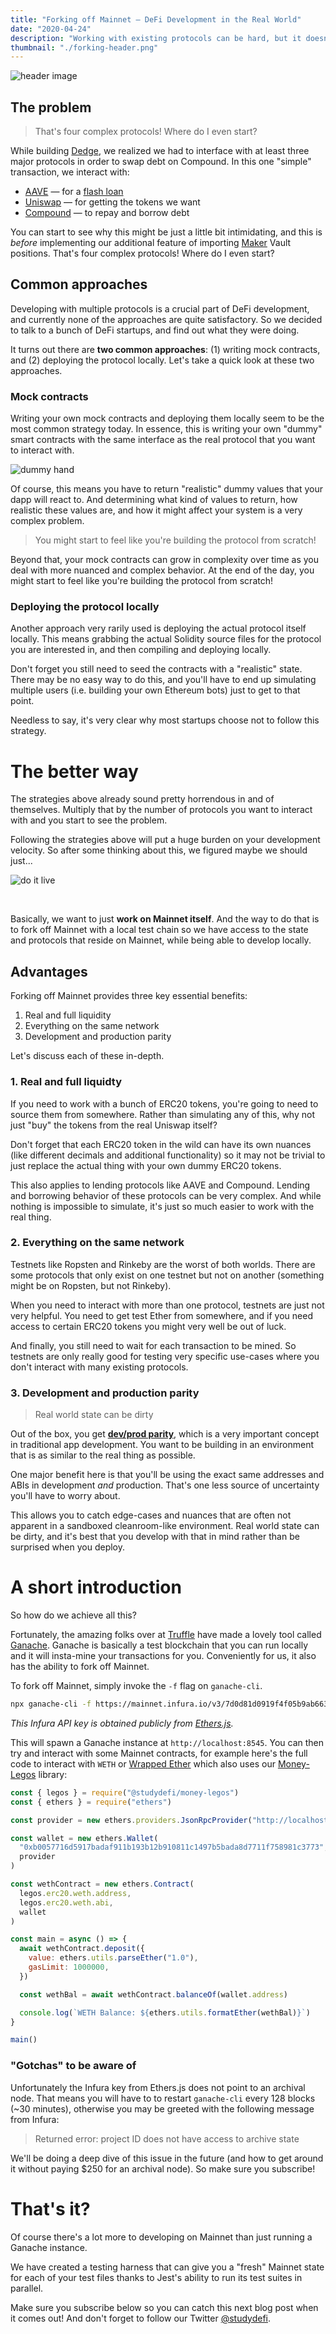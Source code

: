 ```yaml
---
title: "Forking off Mainnet — DeFi Development in the Real World"
date: "2020-04-24"
description: "Working with existing protocols can be hard, but it doesn't have to be."
thumbnail: "./forking-header.png"
---
```


![header image](./forking-header.png)

## The problem

> That's four complex protocols! Where do I even start?

While building [Dedge](https://dedge.exchange), we realized we had to interface with at least three major protocols in order to swap debt on Compound. In this one "simple" transaction, we interact with:

- [AAVE](https://aave.com) — for a [flash loan](https://aave.com/flash-loans)
- [Uniswap](https://uniswap.exchange) — for getting the tokens we want
- [Compound](https://compound.finance/) — to repay and borrow debt

You can start to see why this might be just a little bit intimidating, and this is _before_ implementing our additional feature of importing [Maker](https://makerdao.com/) Vault positions. That's four complex protocols! Where do I even start?

## Common approaches

Developing with multiple protocols is a crucial part of DeFi development, and currently none of the approaches are quite satisfactory. So we decided to talk to a bunch of DeFi startups, and find out what they were doing.

It turns out there are **two common approaches**: (1) writing mock contracts, and (2) deploying the protocol locally. Let's take a quick look at these two approaches.

### Mock contracts

Writing your own mock contracts and deploying them locally seem to be the most common strategy today. In essence, this is writing your own "dummy" smart contracts with the same interface as the real protocol that you want to interact with.

![dummy hand](./dummy-hand.jpg)

Of course, this means you have to return "realistic" dummy values that your dapp will react to. And determining what kind of values to return, how realistic these values are, and how it might affect your system is a very complex problem.

> You might start to feel like you're building the protocol from scratch!

Beyond that, your mock contracts can grow in complexity over time as you deal with more nuanced and complex behavior. At the end of the day, you might start to feel like you're building the protocol from scratch!

### Deploying the protocol locally

Another approach very rarily used is deploying the actual protocol itself locally. This means grabbing the actual Solidity source files for the protocol you are interested in, and then compiling and deploying locally.

Don't forget you still need to seed the contracts with a "realistic" state. There may be no easy way to do this, and you'll have to end up simulating multiple users (i.e. building your own Ethereum bots) just to get to that point.

Needless to say, it's very clear why most startups choose not to follow this strategy.

# The better way

The strategies above already sound pretty horrendous in and of themselves. Multiply that by the number of protocols you want to interact with and you start to see the problem.

Following the strategies above will put a huge burden on your development velocity. So after some thinking about this, we figured maybe we should just...

![do it live](./do-it-live.gif)

<br />

Basically, we want to just **work on Mainnet itself**. And the way to do that is to fork off Mainnet with a local test chain so we have access to the state and protocols that reside on Mainnet, while being able to develop locally.

## Advantages

Forking off Mainnet provides three key essential benefits:

1. Real and full liquidity
2. Everything on the same network
3. Development and production parity

Let's discuss each of these in-depth.

### 1. Real and full liquidty

If you need to work with a bunch of ERC20 tokens, you're going to need to source them from somewhere. Rather than simulating any of this, why not just "buy" the tokens from the real Uniswap itself?

Don't forget that each ERC20 token in the wild can have its own nuances (like different decimals and additional functionality) so it may not be trivial to just replace the actual thing with your own dummy ERC20 tokens.

This also applies to lending protocols like AAVE and Compound. Lending and borrowing behavior of these protocols can be very complex. And while nothing is impossible to simulate, it's just so much easier to work with the real thing.

### 2. Everything on the same network

Testnets like Ropsten and Rinkeby are the worst of both worlds. There are some protocols that only exist on one testnet but not on another (something might be on Ropsten, but not Rinkeby).

When you need to interact with more than one protocol, testnets are just not very helpful. You need to get test Ether from somewhere, and if you need access to certain ERC20 tokens you might very well be out of luck.

And finally, you still need to wait for each transaction to be mined. So testnets are only really good for testing very specific use-cases where you don't interact with many existing protocols.

### 3. Development and production parity

> Real world state can be dirty

Out of the box, you get **[dev/prod parity](https://12factor.net/dev-prod-parity)**, which is a very important concept in traditional app development. You want to be building in an environment that is as similar to the real thing as possible.

One major benefit here is that you'll be using the exact same addresses and ABIs in development _and_ production. That's one less source of uncertainty you'll have to worry about.

This allows you to catch edge-cases and nuances that are often not apparent in a sandboxed cleanroom-like environment. Real world state can be dirty, and it's best that you develop with that in mind rather than be surprised when you deploy.

# A short introduction

So how do we achieve all this?

Fortunately, the amazing folks over at [Truffle](https://www.trufflesuite.com/) have made a lovely tool called [Ganache](https://github.com/trufflesuite/ganache-cli/). Ganache is basically a test blockchain that you can run locally and it will insta-mine your transactions for you. Conveniently for us, it also has the ability to fork off Mainnet.

To fork off Mainnet, simply invoke the `-f` flag on `ganache-cli`.

```bash
npx ganache-cli -f https://mainnet.infura.io/v3/7d0d81d0919f4f05b9ab6634be01ee73
```

_This Infura API key is obtained publicly from [Ethers.js](https://github.com/ethers-io/ethers.js/blob/master/src.ts/providers/infura-provider.ts#L14)._

This will spawn a Ganache instance at `http://localhost:8545`. You can then try and interact with some Mainnet contracts, for example here's the full code to interact with `WETH` or [Wrapped Ether](https://weth.io/) which also uses our [Money-Legos](../npm-install-money-legos) library:

```javascript
const { legos } = require("@studydefi/money-legos")
const { ethers } = require("ethers")

const provider = new ethers.providers.JsonRpcProvider("http://localhost:8545")

const wallet = new ethers.Wallet(
  "0xb0057716d5917badaf911b193b12b910811c1497b5bada8d7711f758981c3773", // Default private key for ganache-cli -d
  provider
)

const wethContract = new ethers.Contract(
  legos.erc20.weth.address,
  legos.erc20.weth.abi,
  wallet
)

const main = async () => {
  await wethContract.deposit({
    value: ethers.utils.parseEther("1.0"),
    gasLimit: 1000000,
  })

  const wethBal = await wethContract.balanceOf(wallet.address)

  console.log(`WETH Balance: ${ethers.utils.formatEther(wethBal)}`)
}

main()
```

### "Gotchas" to be aware of

Unfortunately the Infura key from Ethers.js does not point to an archival node. That means you will have to to restart `ganache-cli` every 128 blocks (~30 minutes), otherwise you may be greeted with the following message from Infura:

> Returned error: project ID does not have access to archive state

We'll be doing a deep dive of this issue in the future (and how to get around it without paying $250 for an archival node). So make sure you subscribe!

# That's it?

Of course there's a lot more to developing on Mainnet than just running a Ganache instance.

We have created a testing harness that can give you a "fresh" Mainnet state for each of your test files thanks to Jest's ability to run its test suites in parallel.

Make sure you subscribe below so you can catch this next blog post when it comes out! And don't forget to follow our Twitter [@studydefi](https://twitter.com/studydefi).
